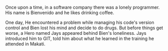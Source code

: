  Once upon a time, in a software company there was a lonely programmer.
His name is Bienvenido and he likes drinking coffee.
 
 One day, He encountered a problem while managing his code's version control and 
Bien lost his mind and decide to do drugs. But before things get worse, a Hero named Jays appeared behind Bien's loneliness. Jays introduced him to GIT, told him about what he learned in the training he attended in Makati.
